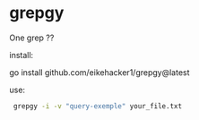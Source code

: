 # grepgy
One grep ?? 

install:

go install github.com/eikehacker1/grepgy@latest

use:
```bash
 grepgy -i -v "query-exemple" your_file.txt 
```

